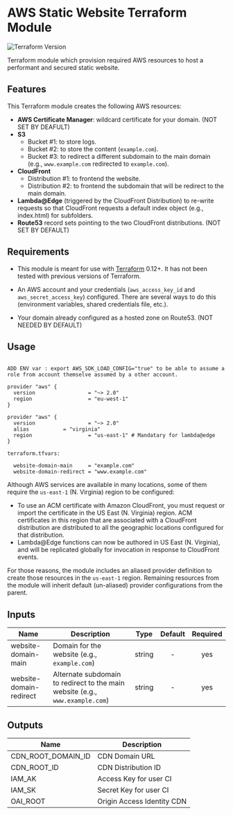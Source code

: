# AWS Static Website Terraform Module

![Terraform Version](https://img.shields.io/badge/tf-%3E%3D0.12.0-blue.svg)

Terraform module which provision required AWS resources to host a performant and secured static website.

## Features

This Terraform module creates the following AWS resources:

* **AWS Certificate Manager**: wildcard certificate for your domain. (NOT SET BY DEAFULT)
* **S3**
  * Bucket #1: to store logs.
  * Bucket #2: to store the content (`example.com`).
  * Bucket #3: to redirect a different subdomain to the main domain (e.g., `www.example.com` redirected to `example.com`).
* **CloudFront**
  * Distribution #1: to frontend the website.
  * Distribution #2: to frontend the subdomain that will be redirect to the main domain.
* **Lambda@Edge** (triggered by the CloudFront Distribution) to re-write requests so that CloudFront requests a default index object (e.g., index.html) for subfolders.
* **Route53** record sets pointing to the two CloudFront distributions. (NOT SET BY DEFAULT)

## Requirements

* This module is meant for use with [Terraform](https://www.terraform.io/downloads.html) 0.12+. It has not been tested with previous versions of Terraform.
* An AWS account and your credentials (`aws_access_key_id` and `aws_secret_access_key`) configured. There are several ways to do this (environment variables, shared credentials file, etc.).

* Your domain already configured as a hosted zone on Route53. (NOT NEEDED BY DEFAULT)

## Usage

```HCL

ADD ENV var : export AWS_SDK_LOAD_CONFIG="true" to be able to assume a role from account themselve assumed by a other account.

provider "aws" {
  version                 = "~> 2.0"
  region                  = "eu-west-1"
}

provider "aws" {
  version                 = "~> 2.0"
  alias 		  = "virginia"
  region                  = "us-east-1" # Mandatary for lambda@edge
}

terraform.tfvars:

  website-domain-main     = "example.com"
  website-domain-redirect = "www.example.com"

```

Although AWS services are available in many locations, some of them require the `us-east-1` (N. Virginia) region to be configured:

* To use an ACM certificate with Amazon CloudFront, you must request or import the certificate in the US East (N. Virginia) region. ACM certificates in this region that are associated with a CloudFront distribution are distributed to all the geographic locations configured for that distribution.
* Lambda@Edge functions can now be authored in US East (N. Virginia), and will be replicated globally for invocation in response to CloudFront events.

For those reasons, the module includes an aliased provider definition to create those resources in the `us-east-1` region. Remaining resources from the module will inherit default (un-aliased) provider configurations from the parent.

## Inputs

| Name | Description | Type | Default | Required |
|------|-------------|:----:|:-------:|:--------:|
| website-domain-main | Domain for the website (e.g., `example.com`) | string | - | yes |
| website-domain-redirect | Alternate subdomain to redirect to the main website (e.g., `www.example.com`) | string | - | yes |

## Outputs

| Name | Description |
|------|-------------|
|CDN_ROOT_DOMAIN_ID | CDN Domain URL |
|CDN_ROOT_ID | CDN Distribution ID |
|IAM_AK | Access Key for user CI |
|IAM_SK | Secret Key for user CI |
|OAI_ROOT | Origin Access Identity CDN |
